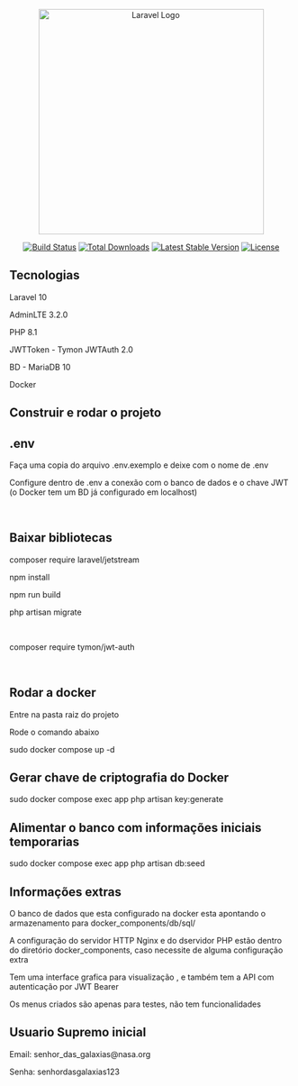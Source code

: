 <p align="center"><a href="https://laravel.com" target="_blank"><img src="https://raw.githubusercontent.com/laravel/art/master/logo-lockup/5%20SVG/2%20CMYK/1%20Full%20Color/laravel-logolockup-cmyk-red.svg" width="400" alt="Laravel Logo"></a></p>

<p align="center">
<a href="https://github.com/laravel/framework/actions"><img src="https://github.com/laravel/framework/workflows/tests/badge.svg" alt="Build Status"></a>
<a href="https://packagist.org/packages/laravel/framework"><img src="https://img.shields.io/packagist/dt/laravel/framework" alt="Total Downloads"></a>
<a href="https://packagist.org/packages/laravel/framework"><img src="https://img.shields.io/packagist/v/laravel/framework" alt="Latest Stable Version"></a>
<a href="https://packagist.org/packages/laravel/framework"><img src="https://img.shields.io/packagist/l/laravel/framework" alt="License"></a>
</p>

## Tecnologias

<p>Laravel 10 </p>
<p>AdminLTE 3.2.0 </p>
<p>PHP 8.1 </p>
<p>JWTToken - Tymon JWTAuth 2.0 </p>
<p>BD - MariaDB 10 </p>
<p>Docker </p>

## Construir e rodar o projeto

## .env
<p>Faça uma copia do arquivo .env.exemplo e deixe com o nome de .env </p>
<p>Configure dentro de .env a conexão com o banco de dados e o chave JWT (o Docker tem um BD já configurado em localhost) </p>
<br>

## Baixar bibliotecas

<p>composer require laravel/jetstream </p>
<p>npm install </p>
<p>npm run build </p>
<p>php artisan migrate </p>
<br>
<p>composer require tymon/jwt-auth </p>
<br>

## Rodar a docker
<p>Entre na pasta raiz do projeto  </p>
<p>Rode o comando abaixo </p>

<p>sudo docker compose up -d  </p>

## Gerar chave de criptografia do Docker
<p>sudo docker compose exec app php artisan key:generate </p>

## Alimentar o banco com informações iniciais temporarias
<p>sudo docker compose exec app php artisan db:seed </p>

## Informações extras
<p>O banco de dados que esta configurado na docker esta apontando o armazenamento para docker_components/db/sql/ </p>
<p>A configuração do servidor HTTP Nginx e do dservidor PHP estão dentro do diretório docker_components, caso necessite de alguma configuração extra </p>
<p>Tem uma interface grafica para visualização , e também tem a API com autenticação por JWT Bearer</p>
<p>Os menus criados são apenas para testes, não tem funcionalidades </p>

## Usuario Supremo inicial
<p>Email: senhor_das_galaxias@nasa.org</p>
<p>Senha: senhordasgalaxias123</p>
